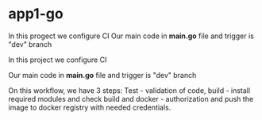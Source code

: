# app1-go

In this progect we configure CI 
Our main code in **main.go** file and trigger is "dev" branch


In this project we configure CI 

Our main code in **main.go** file and trigger is "dev" branch 

On this workflow, we have 3 steps: Test - validation of code, build - install required modules and check build and docker - authorization and push the image to docker registry with needed credentials. 



